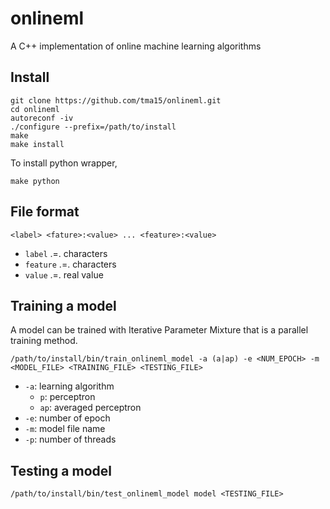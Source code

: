 # onlineml
A C++ implementation of online machine learning algorithms

## Install
```
git clone https://github.com/tma15/onlineml.git
cd onlineml
autoreconf -iv
./configure --prefix=/path/to/install
make
make install
```

To install python wrapper,

```
make python
```

## File format
```
<label> <fature>:<value> ... <feature>:<value>
```

- `label` .=. characters
- `feature` .=. characters
- `value` .=. real value

## Training a model
A model can be trained with Iterative Parameter Mixture that is a parallel training method.
```
/path/to/install/bin/train_onlineml_model -a (a|ap) -e <NUM_EPOCH> -m <MODEL_FILE> <TRAINING_FILE> <TESTING_FILE>
```

- `-a`: learning algorithm
  - `p`: perceptron
  - `ap`: averaged perceptron
- `-e`: number of epoch
- `-m`: model file name
- `-p`: number of threads

## Testing a model
```
/path/to/install/bin/test_onlineml_model model <TESTING_FILE>
```
